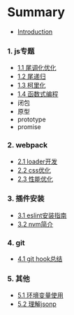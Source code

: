 # Summary

* [Introduction](./README.md)

### 1. js专题
  * [1.1 尾调化优化](./js/index.md#尾调化优化)
  * [1.2 尾递归](./js/index.md#尾递归)
  * [1.3 柯里化](./js/index.md#函数柯里化)
  * [1.4 函数式编程](./js/index.md#函数式编程)
  * 闭包
  * 原型
  * prototype
  * promise

### 2. webpack

* [2.1 loader开发]()
* [2.2 css优化]()
* [2.3 性能优化]()

### 3. 插件安装

* [3.1 eslint安装指南](./plugins/eslint.md)
* [3.2 nvm简介]()

### 4. git
* [4.1 git hook总结]()

### 5. 其他
* [5.1 环境变量使用](./others/path.md)
* [5.2 理解jsonp](./others/jsonp.md)

